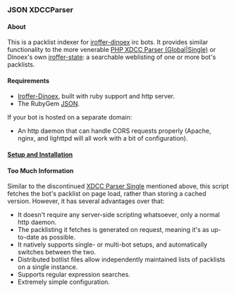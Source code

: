 ### JSON XDCCParser ###
#### About ####
This is a packlist indexer for [iroffer-dinoex][irod] irc bots. It provides similar functionality to the more venerable [PHP XDCC Parser (Global|Single)][xdccp] or Dinoex's own [iroffer-state][irod]: a searchable weblisting of one or more bot's packlists.

#### Requirements ####
 - [Iroffer-Dinoex][irod], built with ruby support and http server.
 - The RubyGem [JSON][rjson].

If your bot is hosted on a separate domain:

 - An http daemon that can handle CORS requests properly (Apache, nginx, and lighttpd will all work with a bit of configuration).

#### [Setup and Installation][wiki] ###

#### Too Much Information ####
Similar to the discontinued [XDCC Parser Single][xdccp] mentioned above, this script fetches the bot's packlist on page load, rather than storing a cached version. However, it has several advantages over that:

 - It doesn't require any server-side scripting whatsoever, only a normal http daemon.
 - The packlisting it fetches is generated on request, meaning it's as up-to-date as possible.
 - It natively supports single- or multi-bot setups, and automatically switches between the two.
 - Distributed botlist files allow independently maintained lists of packlists on a single instance.
 - Supports regular expression searches.
 - Extremely simple configuration.

[xdccp]: http://xdccparser.is-fabulo.us/
[irod]: http://iroffer.dinoex.net/
[rjson]: http://flori.github.com/json/
[wiki]: https://github.com/uguu/xdccparser/wiki